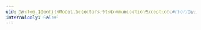 ```yaml
---
uid: System.IdentityModel.Selectors.StsCommunicationException.#ctor(System.String)
internalonly: False
---
```

